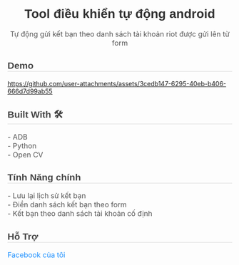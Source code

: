 <h1 style="text-align: center; font-family: Arial, sans-serif; color: #333;">Tool điều khiển tự động android</h1>

<p style="text-align: center; font-size: 16px; color: #555;">
 Tự động gửi kết bạn theo danh sách tài khoản riot được gửi lên từ form
</p>

<h2 style="font-family: Arial, sans-serif; color: #444; border-bottom: 2px solid #eaeaea;">Demo</h2>

https://github.com/user-attachments/assets/3cedb147-6295-40eb-b406-666d7d99ab55



<h2 style="font-family: Arial, sans-serif; color: #444; border-bottom: 2px solid #eaeaea;">Built With 🛠</h2>
<ul style="list-style: none; padding-left: 0; font-size: 16px; color: #555;">
  <li>- ADB</li>
  <li>- Python</li>
  <li>- Open CV</li>
</ul>

<h2 style="font-family: Arial, sans-serif; color: #444; border-bottom: 2px solid #eaeaea;">Tính Năng chính</h2>
<ul style="list-style: none; padding-left: 0; font-size: 16px; color: #555;">
  <li>- Lưu lại lịch sử kết bạn</li>
  <li>- Điền danh sách kết bạn theo form</li>
  <li>- Kết bạn theo danh sách tài khoản cố định</li>
</ul>

<h2 style="font-family: Arial, sans-serif; color: #444; border-bottom: 2px solid #eaeaea;">Hỗ Trợ</h2>
<p style="font-size: 16px; color: #555;">
  <a href="https://www.facebook.com/namthatsungungoc" target="_blank" style="color: #1e90ff; text-decoration: none;">Facebook của tôi</a>
</p>
